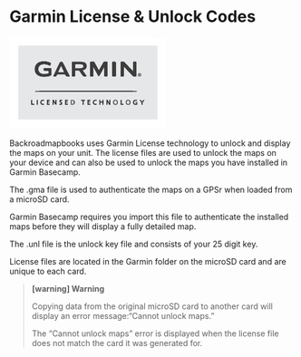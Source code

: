 # Garmin License & Unlock Codes

![](/assets/Garmin.jpg)

Backroadmapbooks uses Garmin License technology to unlock and display the maps on your unit. The license files are used to unlock the maps on your device and can also be used to unlock the maps you have installed in Garmin Basecamp.

The .gma file is used to authenticate the maps on a GPSr when loaded from a microSD card.

Garmin Basecamp requires you import this file to authenticate the installed maps before they will display a fully detailed map.

The .unl file is the unlock key file and consists of your 25 digit key.

License files are located in the Garmin folder on the microSD card and are unique to each card.

> **\[warning\] Warning**
>
> Copying data from the original microSD card to another card will display an error message:“Cannot unlock maps.”
>
> The “Cannot unlock maps” error is displayed when the license file does not match the card it was generated for.



